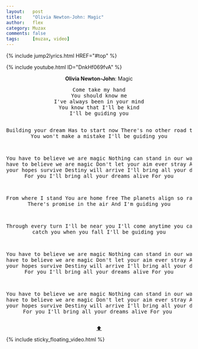 ```yaml
---
layout:   post
title:    "Olivia Newton-John: Magic"
author:   flex
category: Muzax
comments: false
tags:     [muzax, video]
---
```


{% include jump2lyrics.html HREF="#top" %}

<div class="overridemaxwidthboth">
{% include youtube.html ID="DnkHf069fvA" %}
</div>

<a id="top"></a>
<div id="lyrics"><div class="lyricsheader" style=""><p><center><b>Olivia Newton-John</b>: Magic</center></p></div>
<center><pre>
Come take my hand
You should know me
I've always been in your mind
You know that I'll be kind
I'll be guiding you

Building your dream
Has to start now
There's no other road to take
You won't make a mistake
I'll be guiding you

You have to believe we are magic
Nothing can stand in our way
You have to believe we are magic
Don't let your aim ever stray
And if all your hopes survive
Destiny will arrive
I'll bring all your dreams alive
For you
I'll bring all your dreams alive
For you

From where I stand
You are home free
The planets align so rare
There's promise in the air
And I'm guiding you

Through every turn I'll be near you
I'll come anytime you call
I'll catch you when you fall
I'll be guiding you

You have to believe we are magic
Nothing can stand in our way
You have to believe we are magic
Don't let your aim ever stray
And if all your hopes survive
Destiny will arrive
I'll bring all your dreams alive
For you
I'll bring all your dreams alive
For you

You have to believe we are magic
Nothing can stand in our way
You have to believe we are magic
Don't let your aim ever stray
And if all your hopes survive
Destiny will arrive
I'll bring all your dreams alive
For you
I'll bring all your dreams alive
For you
</pre>
<a href="#top">⬆</a></center></div>

<div class="sticky_floating_video"></div>
{% include sticky_floating_video.html %}